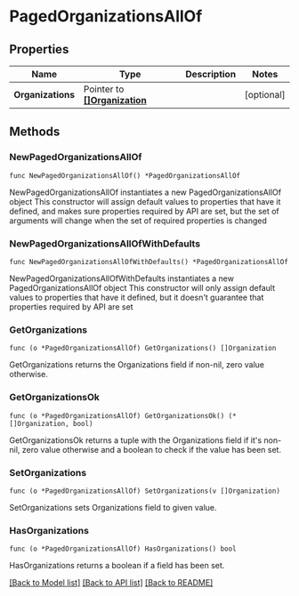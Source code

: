 # PagedOrganizationsAllOf

## Properties

Name | Type | Description | Notes
------------ | ------------- | ------------- | -------------
**Organizations** | Pointer to [**[]Organization**](Organization.md) |  | [optional] 

## Methods

### NewPagedOrganizationsAllOf

`func NewPagedOrganizationsAllOf() *PagedOrganizationsAllOf`

NewPagedOrganizationsAllOf instantiates a new PagedOrganizationsAllOf object
This constructor will assign default values to properties that have it defined,
and makes sure properties required by API are set, but the set of arguments
will change when the set of required properties is changed

### NewPagedOrganizationsAllOfWithDefaults

`func NewPagedOrganizationsAllOfWithDefaults() *PagedOrganizationsAllOf`

NewPagedOrganizationsAllOfWithDefaults instantiates a new PagedOrganizationsAllOf object
This constructor will only assign default values to properties that have it defined,
but it doesn't guarantee that properties required by API are set

### GetOrganizations

`func (o *PagedOrganizationsAllOf) GetOrganizations() []Organization`

GetOrganizations returns the Organizations field if non-nil, zero value otherwise.

### GetOrganizationsOk

`func (o *PagedOrganizationsAllOf) GetOrganizationsOk() (*[]Organization, bool)`

GetOrganizationsOk returns a tuple with the Organizations field if it's non-nil, zero value otherwise
and a boolean to check if the value has been set.

### SetOrganizations

`func (o *PagedOrganizationsAllOf) SetOrganizations(v []Organization)`

SetOrganizations sets Organizations field to given value.

### HasOrganizations

`func (o *PagedOrganizationsAllOf) HasOrganizations() bool`

HasOrganizations returns a boolean if a field has been set.


[[Back to Model list]](../README.md#documentation-for-models) [[Back to API list]](../README.md#documentation-for-api-endpoints) [[Back to README]](../README.md)


